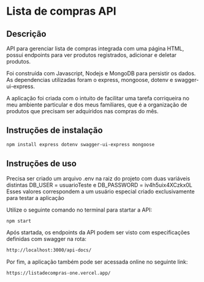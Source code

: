 # Lista de compras API

## Descrição
API para gerenciar lista de compras integrada com uma página HTML, possui endpoints para ver produtos registrados, adicionar e deletar produtos.

Foi construída com Javascript, Nodejs e MongoDB para persistir os dados.
As dependencias utilizadas foram o express, mongoose, dotenv e swagger-ui-express. 

A aplicação foi criada com o intuito de facilitar uma tarefa corriqueira no meu ambiente particular e dos meus familiares, que é a organização de produtos que precisam ser adquiridos nas compras do mês. 

## Instruções de instalação

```bash
npm install express dotenv swagger-ui-express mongoose
```

## Instruções de uso
Precisa ser criado um arquivo .env na raiz do projeto com duas variáveis distintas DB_USER = usuarioTeste e DB_PASSWORD = iv4h5uix4XCzkx0L
Esses valores correspondem a um usuário especial criado exclusivamente para testar a aplicação 

Utilize o seguinte comando no terminal para startar a API:
```bash
npm start 
```

Após startada, os endpoints da API podem ser visto com especificações definidas com swagger na rota:  
```bash 
http://localhost:3000/api-docs/
```

Por fim, a aplicação também pode ser acessada online no seguinte link:
```bash 
https://listadecompras-one.vercel.app/
```
